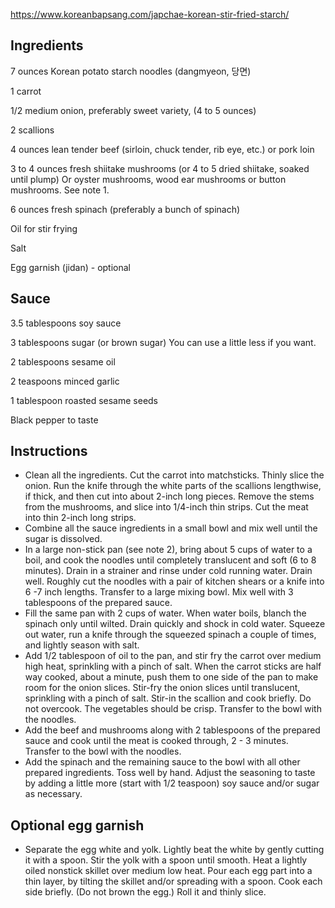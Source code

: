 https://www.koreanbapsang.com/japchae-korean-stir-fried-starch/

## Ingredients

7 ounces Korean potato starch noodles (dangmyeon, 당면)
 
1 carrot
 
1/2 medium onion, preferably sweet variety, (4 to 5 ounces)

2 scallions

4 ounces lean tender beef (sirloin, chuck tender, rib eye, etc.) or pork loin

3 to 4 ounces fresh shiitake mushrooms (or 4 to 5 dried shiitake, soaked until plump) Or oyster mushrooms, wood ear mushrooms or button mushrooms. See note 1.

6 ounces fresh spinach (preferably a bunch of spinach)

Oil for stir frying

Salt

Egg garnish (jidan) - optional

## Sauce

3.5 tablespoons soy sauce

3 tablespoons sugar (or brown sugar) You can use a little less if you want.

2 tablespoons sesame oil

2 teaspoons minced garlic

1 tablespoon roasted sesame seeds

Black pepper to taste

## Instructions

- Clean all the ingredients. Cut the carrot into matchsticks. Thinly slice the onion. Run the knife through the white parts of the scallions lengthwise, if thick, and then cut into about 2-inch long pieces. Remove the stems from the mushrooms, and slice into 1/4-inch thin strips. Cut the meat into thin 2-inch long strips.
- Combine all the sauce ingredients in a small bowl and mix well until the sugar is dissolved.
- In a large non-stick pan (see note 2), bring about 5 cups of water to a boil, and cook the noodles until completely translucent and soft (6 to 8 minutes). Drain in a strainer and rinse under cold running water. Drain well. Roughly cut the noodles with a pair of kitchen shears or a knife into 6 -7 inch lengths. Transfer to a large mixing bowl. Mix well with 3 tablespoons of the prepared sauce.
- Fill the same pan with 2 cups of water. When water boils, blanch the spinach only until wilted. Drain quickly and shock in cold water. Squeeze out water, run a knife through the squeezed spinach a couple of times, and lightly season with salt.
- Add 1/2 tablespoon of oil to the pan, and stir fry the carrot over medium high heat, sprinkling with a pinch of salt. When the carrot sticks are half way cooked, about a minute, push them to one side of the pan to make room for the onion slices. Stir-fry the onion slices until translucent, sprinkling with a pinch of salt. Stir-in the scallion and cook briefly. Do not overcook. The vegetables should be crisp. Transfer to the bowl with the noodles.
- Add the beef and mushrooms along with 2 tablespoons of the prepared sauce and cook until the meat is cooked through, 2 - 3 minutes. Transfer to the bowl with the noodles.
- Add the spinach and the remaining sauce to the bowl with all other prepared ingredients. Toss well by hand. Adjust the seasoning to taste by adding a little more (start with 1/2 teaspoon) soy sauce and/or sugar as necessary.

## Optional egg garnish

- Separate the egg white and yolk. Lightly beat the white by gently cutting it with a spoon. Stir the yolk with a spoon until smooth. Heat a lightly oiled nonstick skillet over medium low heat. Pour each egg part into a thin layer, by tilting the skillet and/or spreading with a spoon. Cook each side briefly. (Do not brown the egg.) Roll it and thinly slice.
